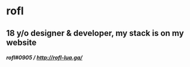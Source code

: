 # rofl
## 18 y/o designer & developer, my stack is on my website

##### rofl#0905 / http://rofl-lua.ga/
